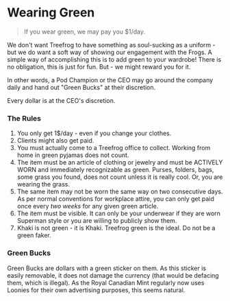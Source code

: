 # Wearing Green

> If you wear green, we may pay you $1/day.

We don't want Treefrog to have something as soul-sucking as a uniform - but we do want a soft way of showing our engagement with the Frogs. A simple way of accomplishing this is to add green to your wardrobe! There is no obligation, this is just for fun. But - we might reward you for it.

In other words, a Pod Champion or the CEO may go around the company daily and hand out "Green Bucks" at their discretion.

Every dollar is at the CEO's discretion.

### The Rules

1. You only get 1$/day - even if you change your clothes.
2. Clients might also get paid.
4. You must actually come to a Treefrog office to collect. Working from home in green pyjamas does not count.
5. The item must be an article of clothing or jewelry and must be ACTIVELY WORN and immediately recognizable as green. Purses, folders, bags, some grass you found, does not count unless it is really cool. Or, you are wearing the grass.
6. The same item may not be worn the same way on two consecutive days. As per normal conventions for workplace attire, you can only get paid once every *two weeks* for any given green article.
7. The item must be visible. It can only be your underwear if they are worn Superman style or you are willing to publicly show them.
8. Khaki is not green - it is Khaki. Treefrog green is the ideal. Do not be a green faker.

### Green Bucks

Green Bucks are dollars with a green sticker on them. As this sticker is easily removable, it does not damage the currency (that would be defacing them, which is illegal). As the Royal Canadian Mint regularly now uses Loonies for their own advertising purposes, this seems natural.

